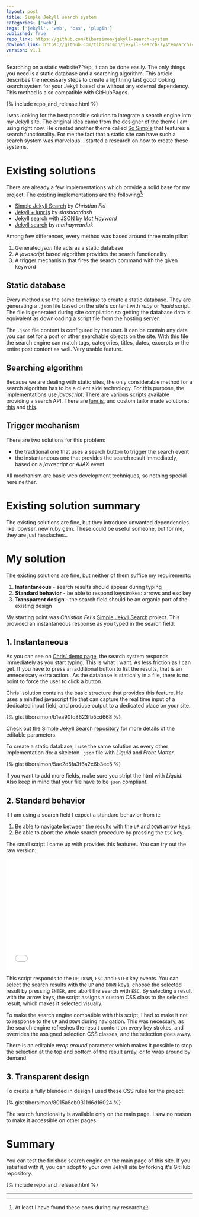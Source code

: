 ```yaml
---
layout: post
title: Simple Jekyll search system
categories: ['web']
tags: ['jekyll', 'web', 'css', 'plugin']
published: True
repo_link: https://github.com/tiborsimon/jekyll-search-system
dowload_link: https://github.com/tiborsimon/jekyll-search-system/archive/v1.1.zip
version: v1.1
---
```


Searching on a static website? Yep, it can be done easily. The only things you need is a static database and a searching algorithm. This article describes the necessary steps to create a lightning fast good looking search system for your Jekyll based site without any external dependency. This method is also compatible with GitHubPages.

{% include repo_and_release.html %}

I was looking for the best possible solution to integrate a search engine into my Jekyll site. The original idea came from the designer of the theme I am using right now. He created another theme called [So Simple](https://mademistakes.com/work/so-simple-jekyll-theme/) that features a search functionality. For me the fact that a static site can have such a search system was marvelous. I started a research on how to create these systems.

# Existing solutions 

There are already a few implementations which provide a solid base for my project. The existing implementations are the following[^1]:

- [Simple Jekyll Search](https://github.com/christian-fei/Simple-Jekyll-Search) by _Christian Fei_
- [Jekyll + lunr.js](https://github.com/slashdotdash/jekyll-lunr-js-search) by _slashdotdash_
- [Jekyll search with JSON](http://mathayward.com/jekyll-search/) by _Mat Hayward_  
- [Jekyll search](https://github.com/mathaywarduk/jekyll-search) by _mathaywarduk_

Among few differences, every method was based around three main pillar:

1. Generated _json_ file acts as a static database
1. A _javascript_ based algorithm provides the search functionality
1. A trigger mechanism that fires the search command with the given keyword

## Static database

Every method use the same technique to create a static database. They are generating a `.json` file based on the site's content with _ruby_ or _liquid_ script. The file is generated during site compilation so getting the database data is equivalent as downloading a script file from the hosting server.

The `.json` file content is configured by the user. It can be contain any data you can set for a post or other searchable objects on the site. With this file the search engine can match tags, categories, titles, dates, excerpts or the entire post content as well. Very usable feature.

## Searching algorithm

Because we are dealing with static sites, the only considerable method for a search algorithm has to be a client side technology. For this purpose, the implementations use _javascript_. There are various scripts available providing a search API. There are [lunr.js](http://lunrjs.com), and custom tailor made solutions: [this](https://github.com/alexpearce/alexpearce.github.com/blob/master/assets/js/alexpearce.js) and [this](https://alexpearce.me/2012/04/simple-jekyll-searching/#disqus_thread).

## Trigger mechanism

There are two solutions for this problem:

- the traditional one that uses a search button to trigger the search event
- the instantaneous one that provides the search result immediately, based on a _javascript_ or _AJAX_ event

All mechanism are basic web development techniques, so nothing special here neither.

# Existing solution summary

The existing solutions are fine, but they introduce unwanted dependencies like: bowser, new ruby gem. These could be useful someone, but for me, they are just headaches..

# My solution

The existing solutions are fine, but neither of them suffice my requirements:

1. __Instantaneous__ - search results should appear during typing
1. __Standard behavior__ - be able to respond keystrokes: arrows and esc key
1. __Transparent design__ - the search field should be an organic part of the existing design

My starting point was _Christian Fei's_ [Simple Jekyll Search](https://github.com/christian-fei/Simple-Jekyll-Search) project. This provided an instantaneous response as you typed in the search field.

## 1. Instantaneous

As you can see on [Chris' demo page](http://christian.fei.ninja/Simple-Jekyll-Search/), the search system responds immediately as you start typing. This is what I want. As less friction as I can get. If you have to press an additional button to list the results, that is an unnecessary extra action.. As the database is statically in a file, there is no point to force the user to click a button.

Chris' solution contains the basic structure that provides this feature. He uses a minified javascript file that can capture the real time input of a dedicated input field, and produce output to a dedicated place on your site.

{% gist tiborsimon/b1ea90fc8623fb5cd668 %}

Check out the [Simple Jekyll Search repository](https://github.com/christian-fei/Simple-Jekyll-Search) for more details of the editable parameters.

To create a static database, I use the same solution as every other implementation do: a skeleton `.json` file with _Liquid_ and _Front Matter_.

{% gist tiborsimon/5ae2d5fa3f6a2c6b3ec5 %}

If you want to add more fields, make sure you stript the html with _Liquid_. Also keep in mind that your file have to be `json` compliant.


## 2. Standard behavior

If I am using a search field I expect a standard behavior from it:

1. Be able to navigate between the results with the `UP` and `DOWN` arrow keys.
1. Be able to abort the whole search procedure by pressing the `ESC` key.

The small script I came up with provides this features. You can try out the raw version:

<iframe width="100%" height="300" src="//jsfiddle.net/Vtn5Y/870/embedded/" allowfullscreen="allowfullscreen" frameborder="0"></iframe>

This script responds to the `UP`, `DOWN`, `ESC` and `ENTER` key events. You can select the search results with the `UP` and `DOWN` keys, choose the selected result by pressing `ENTER`, and abort the search with `ESC`. By selecting a result with the arrow keys, the script assigns a custom CSS class to the selected result, which makes it selected visually.

To make the search engine compatible with this script, I had to make it not to response to the `UP` and `DOWN` during navigation. This was necessary, as the search engine refreshes the result content on every key strokes, and overrides the assigned selection CSS classes, and the selection goes away.

There is an editable _wrap around_ parameter which makes it possible to stop the selection at the top and bottom of the result array, or to wrap around by demand.

## 3. Transparent design

To create a fully blended in design I used these CSS rules for the project:

{% gist tiborsimon/8015a8cb0311d6d16024 %}

The search functionality is available only on the main page. I saw no reason to make it accessible on other pages.

# Summary

You can test the finished search engine on the main page of this site. If you satisfied with it, you can adopt to your own Jekyll site by forking it's GitHub repository.

{% include repo_and_release.html %}

---
[^1]: At least I have found these ones during my research





